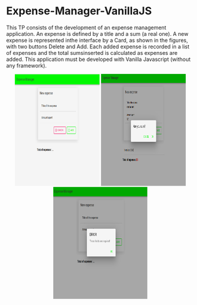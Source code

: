 # Expense-Manager-VanillaJS

This TP consists of the development of an expense management application.
An expense is defined by a title and a sum (a real one).
A new expense is represented inthe interface by a Card, as shown in the figures, with two buttons Delete and Add.
Each added expense is recorded in a list of expenses and the total sumsinserted is calculated as expenses are added.
This application must be developed with Vanilla Javascript (without any framework).

<div align="center">
  <img src="https://github.com/jemai-sameh/Expense-Manager-VanillaJS/blob/main/image1.png" alt="Image 1" width="45%" height="300">
  <img src="https://github.com/jemai-sameh/Expense-Manager-VanillaJS/blob/main/image2.png" alt="Image 2" width="45%"height="300"> 
</div>
<div align="center">
<img src="https://github.com/jemai-sameh/Expense-Manager-VanillaJS/blob/main/image3.png" alt="Image 3" width="50%" height="300"> 
</div>
